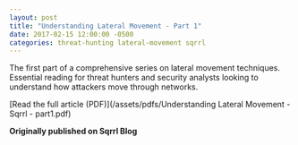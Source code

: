 ```yaml
---
layout: post
title: "Understanding Lateral Movement - Part 1"
date: 2017-02-15 12:00:00 -0500
categories: threat-hunting lateral-movement sqrrl
---
```


The first part of a comprehensive series on lateral movement techniques. Essential reading for threat hunters and security analysts looking to understand how attackers move through networks.

[Read the full article (PDF)](/assets/pdfs/Understanding Lateral Movement - Sqrrl - part1.pdf)

**Originally published on Sqrrl Blog**
